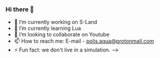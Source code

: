 ### Hi there 👋

- 🔭 I’m currently working on S-Land
- 🌱 I’m currently learning Lua
- 👯 I’m looking to collaborate on Youtube
- 📫 How to reach me: E-mail - polis.aqua@protonmail.com
- ⚡ Fun fact: we don't live in a simulation.
-->
